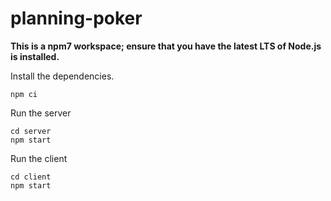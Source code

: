 # planning-poker

**This is a npm7 workspace; ensure that you have the latest LTS of Node.js is installed.**

Install the dependencies.

```shell
npm ci
```

Run the server

```shell
cd server
npm start
```

Run the client

```shell
cd client
npm start
```


